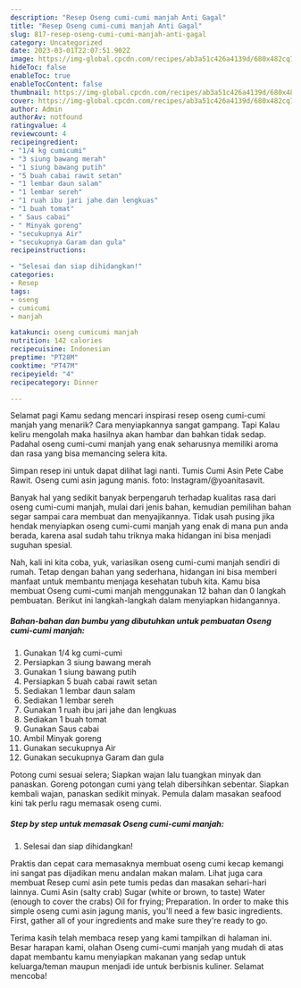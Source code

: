 ```yaml
---
description: "Resep Oseng cumi-cumi manjah Anti Gagal"
title: "Resep Oseng cumi-cumi manjah Anti Gagal"
slug: 817-resep-oseng-cumi-cumi-manjah-anti-gagal
category: Uncategorized
date: 2023-03-01T22:07:51.902Z
image: https://img-global.cpcdn.com/recipes/ab3a51c426a4139d/680x482cq70/oseng-cumi-cumi-manjah-foto-resep-utama.jpg
hideToc: false
enableToc: true
enableTocContent: false
thumbnail: https://img-global.cpcdn.com/recipes/ab3a51c426a4139d/680x482cq70/oseng-cumi-cumi-manjah-foto-resep-utama.jpg
cover: https://img-global.cpcdn.com/recipes/ab3a51c426a4139d/680x482cq70/oseng-cumi-cumi-manjah-foto-resep-utama.jpg
author: Admin
authorAv: notfound
ratingvalue: 4
reviewcount: 4
recipeingredient:
- "1/4 kg cumicumi"
- "3 siung bawang merah"
- "1 siung bawang putih"
- "5 buah cabai rawit setan"
- "1 lembar daun salam"
- "1 lembar sereh"
- "1 ruah ibu jari jahe dan lengkuas"
- "1 buah tomat"
- " Saus cabai"
- " Minyak goreng"
- "secukupnya Air"
- "secukupnya Garam dan gula"
recipeinstructions:

- "Selesai dan siap dihidangkan!"
categories:
- Resep
tags:
- oseng
- cumicumi
- manjah

katakunci: oseng cumicumi manjah 
nutrition: 142 calories
recipecuisine: Indonesian
preptime: "PT28M"
cooktime: "PT47M"
recipeyield: "4"
recipecategory: Dinner

---
```



Selamat pagi Kamu sedang mencari inspirasi resep oseng cumi-cumi manjah yang menarik? Cara menyiapkannya sangat gampang. Tapi Kalau keliru mengolah maka hasilnya akan hambar dan bahkan tidak sedap. Padahal oseng cumi-cumi manjah yang enak seharusnya memiliki aroma dan rasa yang bisa memancing selera kita.


Simpan resep ini untuk dapat dilihat lagi nanti. Tumis Cumi Asin Pete Cabe Rawit. Oseng cumi asin jagung manis. foto: Instagram/@yoanitasavit.

Banyak hal yang sedikit banyak berpengaruh terhadap kualitas rasa dari oseng cumi-cumi manjah, mulai dari jenis bahan, kemudian pemilihan bahan segar sampai cara membuat dan menyajikannya. Tidak usah pusing jika hendak menyiapkan oseng cumi-cumi manjah yang enak di mana pun anda berada, karena asal sudah tahu triknya maka hidangan ini bisa menjadi suguhan spesial.


Nah, kali ini kita coba, yuk, variasikan oseng cumi-cumi manjah sendiri di rumah. Tetap dengan bahan yang sederhana, hidangan ini bisa memberi manfaat untuk membantu menjaga kesehatan tubuh kita. Kamu bisa membuat Oseng cumi-cumi manjah menggunakan 12 bahan dan 0 langkah pembuatan. Berikut ini langkah-langkah dalam menyiapkan hidangannya.

<!--inarticleads1-->

##### Bahan-bahan dan bumbu yang dibutuhkan untuk pembuatan Oseng cumi-cumi manjah:

1. Gunakan 1/4 kg cumi-cumi
1. Persiapkan 3 siung bawang merah
1. Gunakan 1 siung bawang putih
1. Persiapkan 5 buah cabai rawit setan
1. Sediakan 1 lembar daun salam
1. Sediakan 1 lembar sereh
1. Gunakan 1 ruah ibu jari jahe dan lengkuas
1. Sediakan 1 buah tomat
1. Gunakan  Saus cabai
1. Ambil  Minyak goreng
1. Gunakan secukupnya Air
1. Gunakan secukupnya Garam dan gula


Potong cumi sesuai selera; Siapkan wajan lalu tuangkan minyak dan panaskan. Goreng potongan cumi yang telah dibersihkan sebentar. Siapkan kembali wajan, panaskan sedikit minyak. Pemula dalam masakan seafood kini tak perlu ragu memasak oseng cumi. 

<!--inarticleads2-->

##### Step by step untuk memasak Oseng cumi-cumi manjah:


1. Selesai dan siap dihidangkan!

Praktis dan cepat cara memasaknya membuat oseng cumi kecap kemangi ini sangat pas dijadikan menu andalan makan malam. Lihat juga cara membuat Resep cumi asin pete tumis pedas dan masakan sehari-hari lainnya. Cumi Asin (salty crab) Sugar (white or brown, to taste) Water (enough to cover the crabs) Oil for frying; Preparation. In order to make this simple oseng cumi asin jagung manis, you&#39;ll need a few basic ingredients. First, gather all of your ingredients and make sure they&#39;re ready to go. 

Terima kasih telah membaca resep yang kami tampilkan di halaman ini. Besar harapan kami, olahan Oseng cumi-cumi manjah yang mudah di atas dapat membantu kamu menyiapkan makanan yang sedap untuk keluarga/teman maupun menjadi ide untuk berbisnis kuliner. Selamat mencoba!
